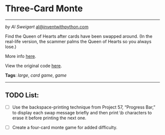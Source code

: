 Three-Card Monte
===
___
_by Al Sweigart_ [al@inventwithpython.com](mailto:al@inventwithpython.com)

Find the Queen of Hearts after cards have been swapped around. (In the real-life version, the scammer palms the Queen of Hearts so you always lose.)

More info [here](https://en.wikipedia.org/wiki/Three-card_Monte).

View the original code [here](https://nostarch.com/big-book-small-python-projects).

**Tags**: _large_, _card game_, _game_
___

TODO List:
---

* [ ] Use the backspace-printing technique from Project 57, “Progress Bar,” to display each swap message briefly and then print \b characters to erase it before printing the next one.

* [ ] Create a four-card monte game for added difficulty.
